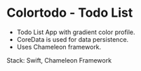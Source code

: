 # Colortodo - Todo List
* Todo List App with gradient color profile. 
* CoreData is used for data persistence. 
* Uses Chameleon framework.

Stack: Swift, Chameleon Framework
